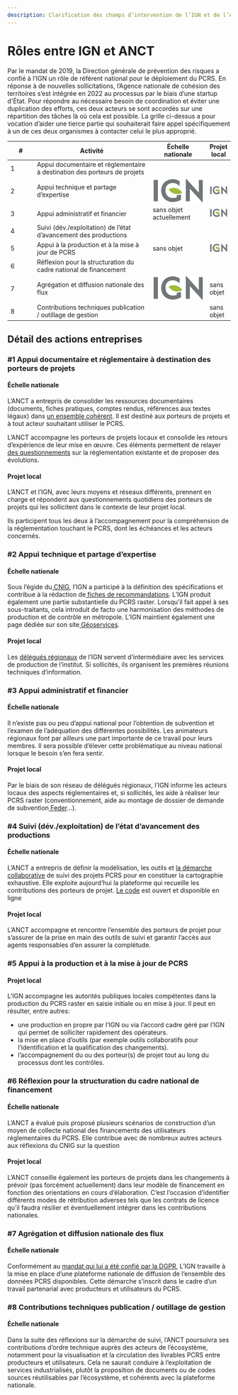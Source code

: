 ```yaml
---
description: Clarification des champs d’intervention de l’IGN et de l’ANCT pour le PCRS
---
```


# Rôles entre IGN et ANCT

Par le mandat de 2019, la Direction générale de prévention des risques a confié à l’IGN un rôle de référent national pour le déploiement du PCRS. En réponse à de nouvelles sollicitations, l’Agence nationale de cohésion des territoires s’est intégrée en 2022 au processus par le biais d’une startup d'État. Pour répondre au nécessaire besoin de coordination et éviter une duplication des efforts, ces deux acteurs se sont accordés sur une répartition des tâches là où cela est possible. La grille ci-dessus a pour vocation d’aider une tierce partie qui souhaiterait faire appel spécifiquement à un de ces deux organismes à contacter celui le plus approprié.

<table><thead><tr><th width="84">#</th><th width="379">Activité</th><th width="145">Échelle nationale</th><th>Projet local</th></tr></thead><tbody><tr><td>1</td><td>Appui documentaire et réglementaire à destination des porteurs de projets</td><td><img src="https://lh7-us.googleusercontent.com/Fc9a4WrBSeTetUhRfCqXgvTuVfhboaoI0uHwGQvWwWXbJOhBJYOYt1EZBxaKCQtsrwvySqTygRASl1lxv6dDn792MZdVrVhAcvb6T3FWGaB-sAKoXy_WFCPKbT_I33_ivZdEynl1JIh4TMDn6oJtERY" alt=""></td><td><img src="https://lh7-us.googleusercontent.com/LZ80ToeN2mttq3KWMhKfIB3HU30QLUPJj1fyYj_arhX0I5U6P7seoLuxcp_Hk42FMOKj-ki2KLP4TKR-i-z1rztiwAyGFp2ocUoxgFJeVFZCeBCJy9IckYe76rjpgiqpTf570oN2j0YuePwn7kB22qQ" alt=""></td></tr><tr><td>2</td><td>Appui technique et partage d’expertise</td><td><img src="../../.gitbook/assets/image.png" alt="" data-size="original"></td><td><img src="../../.gitbook/assets/image (1).png" alt="" data-size="original"></td></tr><tr><td>3</td><td>Appui administratif et financier</td><td>sans objet actuellement</td><td><img src="../../.gitbook/assets/image (2).png" alt="" data-size="original"></td></tr><tr><td>4</td><td>Suivi (dév./exploitation) de l’état d’avancement des productions</td><td><img src="https://lh7-us.googleusercontent.com/Fc9a4WrBSeTetUhRfCqXgvTuVfhboaoI0uHwGQvWwWXbJOhBJYOYt1EZBxaKCQtsrwvySqTygRASl1lxv6dDn792MZdVrVhAcvb6T3FWGaB-sAKoXy_WFCPKbT_I33_ivZdEynl1JIh4TMDn6oJtERY" alt=""></td><td><img src="https://lh7-us.googleusercontent.com/Fc9a4WrBSeTetUhRfCqXgvTuVfhboaoI0uHwGQvWwWXbJOhBJYOYt1EZBxaKCQtsrwvySqTygRASl1lxv6dDn792MZdVrVhAcvb6T3FWGaB-sAKoXy_WFCPKbT_I33_ivZdEynl1JIh4TMDn6oJtERY" alt=""></td></tr><tr><td>5</td><td>Appui à la production et à la mise à jour de PCRS</td><td>sans objet</td><td><img src="../../.gitbook/assets/image (4).png" alt="" data-size="original"></td></tr><tr><td>6</td><td>Réflexion pour la structuration du cadre national de financement</td><td><img src="https://lh7-us.googleusercontent.com/Fc9a4WrBSeTetUhRfCqXgvTuVfhboaoI0uHwGQvWwWXbJOhBJYOYt1EZBxaKCQtsrwvySqTygRASl1lxv6dDn792MZdVrVhAcvb6T3FWGaB-sAKoXy_WFCPKbT_I33_ivZdEynl1JIh4TMDn6oJtERY" alt=""></td><td><img src="https://lh7-us.googleusercontent.com/Fc9a4WrBSeTetUhRfCqXgvTuVfhboaoI0uHwGQvWwWXbJOhBJYOYt1EZBxaKCQtsrwvySqTygRASl1lxv6dDn792MZdVrVhAcvb6T3FWGaB-sAKoXy_WFCPKbT_I33_ivZdEynl1JIh4TMDn6oJtERY" alt=""></td></tr><tr><td>7</td><td>Agrégation et diffusion nationale des flux</td><td><img src="../../.gitbook/assets/image (3).png" alt="" data-size="original"></td><td>sans objet</td></tr><tr><td>8</td><td>Contributions techniques publication / outillage de gestion</td><td><img src="https://lh7-us.googleusercontent.com/Fc9a4WrBSeTetUhRfCqXgvTuVfhboaoI0uHwGQvWwWXbJOhBJYOYt1EZBxaKCQtsrwvySqTygRASl1lxv6dDn792MZdVrVhAcvb6T3FWGaB-sAKoXy_WFCPKbT_I33_ivZdEynl1JIh4TMDn6oJtERY" alt=""></td><td>sans objet</td></tr></tbody></table>

## Détail des actions entreprises

### #1 Appui documentaire et réglementaire à destination des porteurs de projets

#### Échelle nationale

L’ANCT a entrepris de consolider les ressources documentaires (documents, fiches pratiques, comptes rendus, références aux textes légaux) dans [un ensemble cohérent](https://docs.pcrs.beta.gouv.fr/). Il est destiné aux porteurs de projets et à tout acteur souhaitant utiliser le PCRS.

L’ANCT accompagne les porteurs de projets locaux et consolide les retours d’expérience de leur mise en œuvre. Ces éléments permettent de relayer [des questionnements](https://docs.pcrs.beta.gouv.fr/contexte/reglementation/questionnements-reglementaires) sur la réglementation existante et de proposer des évolutions.

#### Projet local

L’ANCT et l’IGN, avec leurs moyens et réseaux différents, prennent en charge et répondent aux questionnements quotidiens des porteurs de projets qui les sollicitent dans le contexte de leur projet local.

Ils participent tous les deux à l’accompagnement pour la compréhension de la réglementation touchant le PCRS, dont les échéances et les acteurs concernés.

### #2 Appui technique et partage d’expertise

#### Échelle nationale

Sous l’égide du[ CNIG](https://cnig.gouv.fr/plan-de-corps-de-rue-simplifie-r21411.html), l’IGN a participé à la définition des spécifications et contribue à la rédaction de[ fiches de recommandations](https://cnig.gouv.fr/fiches-de-recommandations-du-gt-pcrs-a25938.html). L’IGN produit également une partie substantielle du PCRS raster. Lorsqu’il fait appel à ses sous-traitants, cela introduit de facto une harmonisation des méthodes de production et de contrôle en métropole. L’IGN maintient également une page dédiée sur son site[ Géoservices](https://geoservices.ign.fr/pcrs).

#### Projet local

Les [délégués régionaux](https://macarte.ign.fr/carte-narrative/voir/b0839fa088b6b4f34fb1381502190574/Contacts+territoriaux+IGN) de l’IGN servent d’intermédiaire avec les services de production de l’institut. Si sollicités, ils organisent les premières réunions techniques d’information.

### #3 Appui administratif et financier

#### Échelle nationale

Il n’existe pas ou peu d’appui national pour l’obtention de subvention et l’examen de l’adéquation des différentes possibilités. Les animateurs régionaux font par ailleurs une part importante de ce travail pour leurs membres. Il sera possible d’élever cette problématique au niveau national lorsque le besoin s’en fera sentir.

#### Projet local

Par le biais de son réseau de délégués régionaux, l’IGN informe les acteurs locaux des aspects réglementaires et, si sollicités, les aide à réaliser leur PCRS raster (conventionnement, aide au montage de dossier de demande de subvention[ Feder](https://www.europe-en-france.gouv.fr/fr/trouver-une-aide)…).

### #4 Suivi (dév./exploitation) de l’état d’avancement des productions

#### Échelle nationale

L’ANCT a entrepris de définir la modélisation, les outils et [la démarche collaborative](https://docs.pcrs.beta.gouv.fr/suivi-des-projets/demarche) de suivi des projets PCRS pour en constituer la cartographie exhaustive. Elle exploite aujourd’hui la plateforme qui recueille les contributions des porteurs de projet. [Le code](https://github.com/openpcrs/pcrs.beta.gouv.fr) est ouvert et disponible en ligne

#### Projet local

L’ANCT accompagne et rencontre l’ensemble des porteurs de projet pour s’assurer de la prise en main des outils de suivi et garantir l’accès aux agents responsables d’en assurer la complétude.

### #5 Appui à la production et à la mise à jour de PCRS

#### Projet local

L’IGN accompagne les autorités publiques locales compétentes dans la production du PCRS raster en saisie initiale ou en mise à jour. Il peut en résulter, entre autres:

* une production en propre par l’IGN ou via l’accord cadre géré par l’IGN qui permet de solliciter rapidement des opérateurs.&#x20;
* la mise en place d’outils (par exemple outils collaboratifs pour l’identification et la qualification des changements).&#x20;
* l’accompagnement du ou des porteur(s) de projet tout au long du processus dont les contrôles.

### #6 Réflexion pour la structuration du cadre national de financement

#### Échelle nationale

L’ANCT a évalué puis proposé plusieurs scénarios de construction d’un moyen de collecte national des financements des utilisateurs réglementaires du PCRS. Elle contribue avec de nombreux autres acteurs aux réflexions du CNIG sur la question

#### Projet local

L’ANCT conseille également les porteurs de projets dans les changements à prévoir (pas forcément actuellement) dans leur modèle de financement en fonction des orientations en cours d’élaboration. C’est l’occasion d’identifier différents modes de rétribution adverses tels que les contrats de licence qu’il faudra résilier et éventuellement intégrer dans les contributions nationales.

### #7 Agrégation et diffusion nationale des flux

#### Échelle nationale

Conformément au [mandat qui lui a été confié par la DGPR](https://geoservices.ign.fr/sites/default/files/2023-01/IGN_PCRS%20mandat%20DGPR.PDF), L’IGN travaille à la mise en place d’une plateforme nationale de diffusion de l’ensemble des données PCRS disponibles. Cette démarche s’inscrit dans le cadre d’un travail partenarial avec producteurs et utilisateurs du PCRS.

### #8 Contributions techniques publication / outillage de gestion

#### Échelle nationale

Dans la suite des réflexions sur la démarche de suivi, l’ANCT poursuivra ses contributions d’ordre technique auprès des acteurs de l’écosystème, notamment pour la visualisation et la circulation des livrables PCRS entre producteurs et utilisateurs. Cela ne saurait conduire à l’exploitation de services industrialisés, plutôt la proposition de documents ou de codes sources réutilisables par l’écosystème, et cohérents avec la plateforme nationale.
